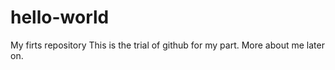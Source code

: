 # hello-world
My firts repository
This is the trial of github for my part. More about me later on. 
